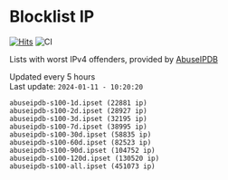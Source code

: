 # Blocklist IP

[![Hits](https://hits.seeyoufarm.com/api/count/incr/badge.svg?url=https%3A%2F%2Fgithub.com%2Fborestad%2Fblocklist-ip%2F&count_bg=%2379C83D&title_bg=%23555555&icon=&icon_color=%23E7E7E7&title=hits&edge_flat=false)](https://hits.seeyoufarm.com)  ![CI](https://img.shields.io/github/workflow/status/borestad/blocklist-ip/CI?style=flat-square)

Lists with worst IPv4 offenders, provided by [AbuseIPDB](https://www.abuseipdb.com/)

<!-- FOOTER-PLACEHOLDER -->
Updated every 5 hours<br>
Last update: `2024-01-11 - 10:20:20`
```
abuseipdb-s100-1d.ipset (22881 ip)
abuseipdb-s100-2d.ipset (28927 ip)
abuseipdb-s100-3d.ipset (32195 ip)
abuseipdb-s100-7d.ipset (38995 ip)
abuseipdb-s100-30d.ipset (58835 ip)
abuseipdb-s100-60d.ipset (82523 ip)
abuseipdb-s100-90d.ipset (104752 ip)
abuseipdb-s100-120d.ipset (130520 ip)
abuseipdb-s100-all.ipset (451073 ip)
```
